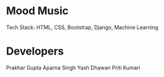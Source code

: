 # Mood Music

Tech Stack: HTML, CSS, Bootstrap, Django, Machine Learning

# Developers
Prakhar Gupta
Aparna Singh
Yash Dhawan
Priti Kumari
